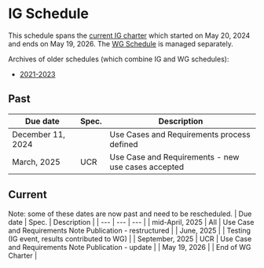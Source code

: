 # IG Schedule
This schedule spans the [current IG charter](https://www.w3.org/2024/04/wot-ig-2024.html) which started on May 20, 2024 and ends on May 19, 2026.
The [WG Schedule](wg-schedule.md) is managed separately.

Archives of older schedules (which combine IG and WG schedules):
* [2021-2023](schedule_2023.md)

## Past
| Due date | Spec. | Description |
| --- | --- | --- |
| December 11, 2024 | | Use Cases and Requirements process defined |
| March, 2025 | UCR | Use Case and Requirements - new use cases accepted |

## Current
Note: some of these dates are now past and need to be rescheduled.
| Due date | Spec. | Description |
| --- | --- | --- |
| mid-April, 2025 | All | Use Case and Requirements Note Publication - restructured |
| June, 2025 | | Testing (IG event, results contributed to WG) |
| September, 2025 | UCR | Use Case and Requirements Note Publication - update |
| May 19, 2026 |   | End of WG Charter |
